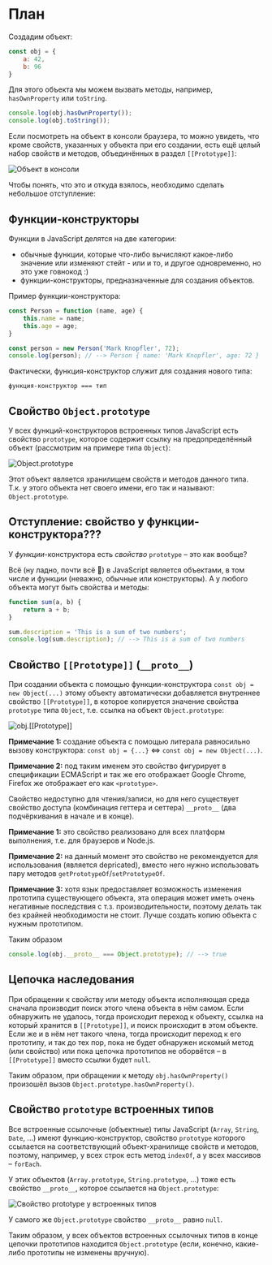 # План

Создадим объект:

```js
const obj = {
    a: 42,
    b: 96
}
```

Для этого объекта мы можем вызвать методы, например, `hasOwnProperty` или `toString`.

```js
console.log(obj.hasOwnProperty());
console.log(obj.toString());
```

Если посмотреть на объект в консоли браузера, то можно увидеть, что кроме свойств, указанных у объекта при его создании, есть ещё целый набор свойств и методов, объединённых в раздел `[[Prototype]]`:

![Объект в консоли](img/obj_console.png)


Чтобы понять, что это и откуда взялось, необходимо сделать небольшое отступление:

## Функции-конструкторы

Функции в JavaScript делятся на две категории:
* обычные функции, которые что-либо вычисляют какое-либо значение или изменяют стейт - или и то, и другое одновременно, но это уже говнокод :)
* функции-конструкторы, предназначенные для создания объектов.

Пример функции-конструктора:

```js
const Person = function (name, age) {
    this.name = name;
    this.age = age;
}

const person = new Person('Mark Knopfler', 72);
console.log(person); // --> Person { name: 'Mark Knopfler', age: 72 }
```

Фактически, функция-конструктор служит для создания нового типа:

`функция-конструктор === тип`

## Свойство `Object.prototype`

У всех функций-конструкторов встроенных типов JavaScript есть свойство `prototype`, которое содержит ссылку на предопределённый объект (рассмотрим на примере типа `Object`):

![Object.prototype](img/Object.prototype.png)

Этот объект является хранилищем свойств и методов данного типа.  
Т.к. у этого объекта нет своего имени, его так и называют: `Object.prototype`.

## Отступление: свойство у функции-конструктора???

У _функции_-конструктора есть _свойство_ `prototype` – это как вообще?

Всё (ну ладно, почти всё 🙂) в JavaScript является объектами, в том числе и функции (неважно, обычные или конструкторы). А у любого объекта могут быть свойства и методы:

```js
function sum(a, b) {
    return a + b;
}

sum.description = 'This is a sum of two numbers';
console.log(sum.description); // --> This is a sum of two numbers
```

## Свойство `[[Prototype]]` (`__proto__`)

При создании объекта с помощью функции-конструктора `const obj = new Object(...)` этому объекту автоматически добавляется внутреннее свойство `[[Prototype]]`, в которое копируется значение свойства `prototype` типа `Object`, т.е. ссылка на объект `Object.prototype`:

![`obj.[[Prototype]]`](img/obj_proto.png)

**Примечание 1:** создание объекта с помощью литерала равносильно вызову конструктора: `const obj = {...}` <=> `const obj = new Object(...)`.

**Примечание 2:** под таким именем это свойство фигурирует в спецификации ECMAScript и так же его отображает Google Chrome, Firefox же отображает его как `<prototype>`.

Свойство недоступно для чтения/записи, но для него существует свойство доступа (комбинация геттера и сеттера) `__proto__` (два подчёркивания в начале и в конце).

**Примечание 1:** это свойство реализовано для всех платформ выполнения, т.е. для браузеров и Node.js.

**Примечание 2:** на данный момент это свойство не рекомендуется для использования (является depricated), вместо него нужно использовать пару методов `getPrototypeOf`/`setPrototypeOf`.

**Примечание 3:** хотя язык предоставляет возможность изменения прототипа существующего объекта, эта операция может иметь очень негативные последствия с т.з. производительности, поэтому делать так без крайней необходимости не стоит. Лучше создать копию объекта с нужным прототипом.

Таким образом

```js
console.log(obj.__proto__ === Object.prototype); // --> true
```

## Цепочка наследования

При обращении к свойству или методу объекта исполняющая среда сначала производит поиск этого члена объекта в нём самом. Если обнаружить не удалось, тогда происходит переход к объекту, ссылка на который хранится в `[[Prototype]]`, и поиск происходит в этом объекте. Если же и в нём нет такого члена, тогда происходит переход к его прототипу, и так до тех пор, пока не будет обнаружен искомый метод (или свойство) или пока цепочка прототипов не оборвётся – в `[[Prototype]]` вместо ссылки будет `null`.

Таким образом, при обращении к методу `obj.hasOwnProperty()` произошёл вызов `Object.prototype.hasOwnProperty()`. 

## Свойство `prototype` встроенных типов

Все встроенные ссылочные (объектные) типы JavaScript (`Array`, `String`, `Date`, ...) имеют функцию-конструктор, свойство `prototype` которого ссылается на соответствующий объект-хранилище свойств и методов, поэтому, например, у всех строк есть метод `indexOf`, а у всех массивов – `forEach`.

У этих объектов (`Array.prototype`, `String.prototype`, ...) тоже есть свойство `__proto__`, которое ссылается на `Object.prototype`:

![Свойство `prototype` у встроенных типов](img/other.prototype.png)

У самого же `Object.prototype` свойство `__proto__` равно `null`.

Таким образом, у всех объектов встроенных ссылочных типов в конце цепочки прототипов находится `Object.prototype` (если, конечно, какие-либо прототипы не изменены вручную).

